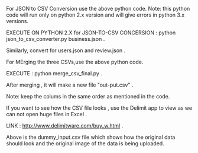 For JSON to CSV Conversion use the above python code.
Note: this python code will run only on python 2.x version and will give errors in python 3.x versions.

EXECUTE ON PYTHON 2.X for JSON-TO-CSV CONCERSION : python json_to_csv_converter.py business.json .

Similarly, convert for users.json and review.json .


For MErging the three CSVs,use the above python code.

EXECUTE : python merge_csv_final.py .

After merging , it will make a new file "out-put.csv" .

Note: keep the colums in the same order as mentioned in the code.

If you want to see how the CSV file looks , use the Delimit app to view as we can not open huge files in Excel .

LINK : http://www.delimitware.com/buy_w.html .



Above is the dummy_input.csv file which shows how the original data should look and the original image of the data is being uploaded.

